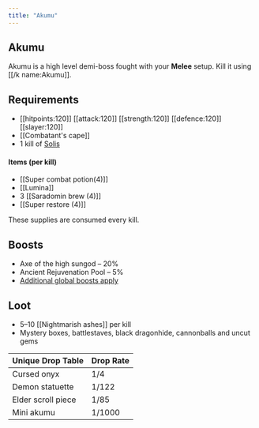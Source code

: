 ```yaml
---
title: "Akumu"
---
```


## Akumu

Akumu is a high level demi-boss fought with your **Melee** setup. Kill it using [[/k name\:Akumu]].

## Requirements

- [[hitpoints:120]] [[attack:120]] [[strength:120]] [[defence:120]] [[slayer:120]]
- [[Combatant's cape]]
- 1 kill of [Solis](solis.md)

#### Items (per kill)

- [[Super combat potion(4)]]
- [[Lumina]]
- 3 [[Saradomin brew (4)]]
- [[Super restore (4)]]

These supplies are consumed every kill.

## Boosts

- Axe of the high sungod – 20%
- Ancient Rejuvenation Pool – 5%
- [Additional global boosts apply](../../skills/combat-skills.md#boosts)

## Loot

- 5–10 [[Nightmarish ashes]] per kill
- Mystery boxes, battlestaves, black dragonhide, cannonballs and uncut gems

| **Unique Drop Table** | **Drop Rate** |
| --------------------- | ------------- |
| Cursed onyx           | 1/4           |
| Demon statuette       | 1/122         |
| Elder scroll piece    | 1/85          |
| Mini akumu            | 1/1000        |
